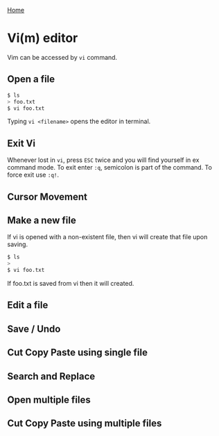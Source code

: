 [Home](/index.html "Home")  

# Vi(m) editor  

Vim can be accessed by `vi` command.

## Open a file  

```bash  
$ ls
> foo.txt
$ vi foo.txt
```  
Typing `vi <filename>` opens the editor in terminal.  

## Exit Vi  

Whenever lost in `vi`, press `ESC` twice and you will find yourself in ex command mode. To exit enter `:q`, semicolon is part of the command. To force exit use `:q!`.

## Cursor Movement
## Make a new file  

If vi is opened with a non-existent file, then vi will create that file upon saving.

```bash
$ ls
> 
$ vi foo.txt
```
If foo.txt is saved from vi then it will created.  

## Edit a file  
## Save / Undo  
## Cut Copy Paste using single file  
## Search and Replace  
## Open multiple files  
## Cut Copy Paste using multiple files
